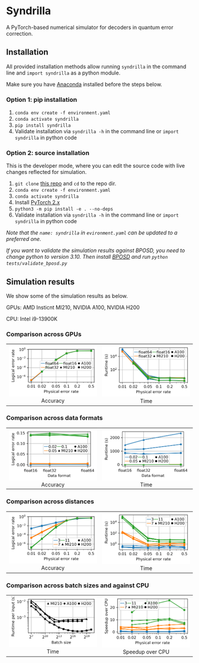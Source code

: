 # Syndrilla
A PyTorch-based numerical simulator for decoders in quantum error correction.

## Installation
All provided installation methods allow running ```syndrilla``` in the command line and ```import syndrilla``` as a python module.

Make sure you have [Anaconda](https://www.anaconda.com/) installed before the steps below.

### Option 1: pip installation
1. ```conda env create -f environment.yaml```
2. ```conda activate syndrilla```
3. ```pip install syndrilla```
4. Validate installation via ```syndrilla -h``` in the command line or ```import syndrilla``` in python code

### Option 2: source installation
This is the developer mode, where you can edit the source code with live changes reflected for simulation.
1. ```git clone``` [this repo](https://github.com/UNARY-Lab/syndrilla) and ```cd``` to the repo dir.
2. ```conda env create -f environment.yaml```
3. ```conda activate syndrilla```
5. Install [PyTorch 2.x](https://pytorch.org/)
6. ```python3 -m pip install -e . --no-deps```
7. Validate installation via ```syndrilla -h``` in the command line or ```import syndrilla``` in python code

*Note that the ```name: syndrilla``` in ```evironment.yaml``` can be updated to a preferred one.*

*If you want to validate the simulation results against BPOSD, you need to change python to version 3.10. Then install [BPOSD](https://github.com/quantumgizmos/bp_osd) and run ```python tests/validate_bposd.py```*

## Simulation results
We show some of the simulation results as below.

GPUs: AMD Insticnt MI210, NVIDIA A100, NVIDIA H200

CPU: Intel i9-13900K

### Comparison across GPUs
<table>
  <tr>
    <td align="center">
      <img src="zoo/speedup/accuracy_gpu.png" width="240"><br>Accuracy
    </td>
    <td align="center">
      <img src="zoo/speedup/time_gpu.png" width="240"><br>Time
    </td>
  </tr>
</table>


### Comparison across data formats
<table>
  <tr>
    <td align="center">
      <img src="zoo/speedup/accuracy_data_format.png" width="240"><br>Accuracy
    </td>
    <td align="center">
      <img src="zoo/speedup/time_data_format.png" width="240"><br>Time
    </td>
  </tr>
</table>


### Comparison across distances
<table>
  <tr>
    <td align="center">
      <img src="zoo/speedup/accuracy_distance.png" width="240"><br>Accuracy
    </td>
    <td align="center">
      <img src="zoo/speedup/time_distance.png" width="240"><br>Time
    </td>
  </tr>
</table>


### Comparison across batch sizes and against CPU
<table>
  <tr>
    <td align="center">
      <img src="zoo/speedup/time_batch.png" width="240"><br>Time
    </td>
    <td align="center">
      <img src="zoo/speedup/time_cpu_speedup.png" width="240"><br>Speedup over CPU
    </td>
  </tr>
</table>
